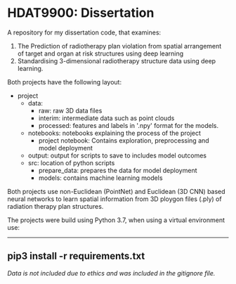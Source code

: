 # HDAT9900: Dissertation
A repository for my dissertation code, that examines:
1. The Prediction of radiotherapy plan violation from spatial arrangement of target and organ at risk structures using deep learning
2. Standardising 3-dimensional radiotherapy structure data using deep learning.

Both projects have the following layout:

- project
  - data: 
    - raw: raw 3D data files
    - interim: intermediate data such as point clouds
    - processed: features and labels in '.npy' format for the models.
  - notebooks: notebooks explaining the process of the project
    - project notebook: Contains exploration, preprocessing and model deployment
  - output: output for scripts to save to includes model outcomes
  - src: location of python scripts
    - prepare_data: prepares the data for model deployment
    - models: contains machine learning models
 
Both projects use non-Euclidean (PointNet) and Euclidean (3D CNN) based neural networks to learn spatial information from 3D ploygon files (.ply) of radiation therapy plan structures. 

The projects were build using Python 3.7, when using a virtual environment use:

---
pip3 install -r requirements.txt 
---


*Data is not included due to ethics and was included in the gitignore file.*
